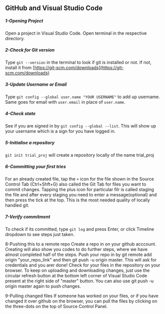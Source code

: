 ## GitHub and Visual Studio Code

##### 1-Opening Project
Open a project in Visual Studio Code. Open terminal in the respective directory.

##### 2-Check for Git version
Type `git --version` in the terminal to look if git is installed or not. If not, install it from [https://git-scm.com/downloads](https://git-scm.com/downloads)

##### 3-Update Username or Email
Type `git config --global user.name "YOUR USERNAME"` to add up username. Same goes for email with `user.email` in place of `user.name`.

##### 4-Check state
See if you are signed in by `git config --global --list`. This will show up your username which is a sign for you  have logged in.

##### 5-Initialise a repository
`git init trial_proj` will create a repository locally of the name trial_proj

##### 6-Committing your first tries
For an already created file, tap the `+` icon for the file shown in the Source Control Tab (Ctrl+Shft+G) also called the Git Tab for files you want to commit changes.
Tapping the plus icon for particular filr is called staging the file and after every staging you need to enter a message(optional) and then press the tick at the top. This is the most needed quality of locally handled git.

##### 7-Verify commitment
To check if its committed, type `git log` and press Enter, or click Timeline dropdown to see steps just taken.

8-Pushing this to a remote repo
Create a repo in on your github acccount. Creating will also show you codes to do further steps, where we have almost completed half of the steps. Push your repo in by git remote add origin "your_repo_link" and then git push -u origin master. This will ask for credentials and you arer done! Check for your files in the repository on your browser. To keep on uploading and downloading changes, just use the circular refresh button at the bottom left corner of Visual Studio Code present at the right side of "master" button. You can also use git push -u origin master again to push changes.

9-Pulling changed files
If someone has worked on your files, or if you have changed it over github on the browser, you can pull the files by clicking on the three-dots on the top of Source Control Panel.
